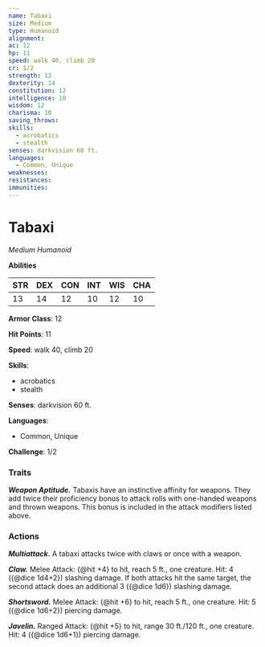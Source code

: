 ```yaml
---
name: Tabaxi
size: Medium
type: Humanoid
alignment: 
ac: 12
hp: 11
speed: walk 40, climb 20
cr: 1/2
strength: 13
dexterity: 14
constitution: 12
intelligence: 10
wisdom: 12
charisma: 10
saving_throws:
skills:
  - acrobatics
  - stealth
senses: darkvision 60 ft.
languages:
  - Common, Unique
weaknesses:
resistances:
immunities:
---
```


# Tabaxi

*Medium Humanoid*

**Abilities**

| STR | DEX | CON | INT | WIS | CHA |
| --- | --- | --- | --- | --- | --- |
| 13 | 14 | 12 | 10 | 12 | 10 |

**Armor Class**: 12

**Hit Points**: 11

**Speed**: walk 40, climb 20

**Skills**:
  - acrobatics
  - stealth

**Senses**: darkvision 60 ft.

**Languages**:
  - Common, Unique

**Challenge**: 1/2

### Traits
***Weapon Aptitude.*** Tabaxis have an instinctive affinity for weapons. They add twice their proficiency bonus to attack rolls with one-handed weapons and thrown weapons. This bonus is included in the attack modifiers listed above.

### Actions
***Multiattack.*** A tabaxi attacks twice with claws or once with a weapon.

***Claw.*** Melee Attack: {@hit +4} to hit, reach 5 ft., one creature. Hit: 4 ({@dice 1d4+2}) slashing damage. If both attacks hit the same target, the second attack does an additional 3 ({@dice 1d6}) slashing damage.

***Shortsword.*** Melee Attack: {@hit +6} to hit, reach 5 ft., one creature. Hit: 5 ({@dice 1d6+2}) piercing damage.

***Javelin.*** Ranged Attack: {@hit +5} to hit, range 30 ft./120 ft., one creature. Hit: 4 ({@dice 1d6+1}) piercing damage.

